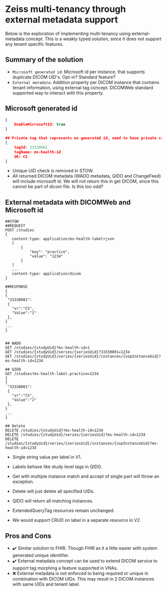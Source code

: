  # Zeiss multi-tenancy through external metadata support

 Below is the exploration of implementing multi-tenancy using external-metadata concept.
 This is a weakly typed solution, since it does not support any tenant specific features.

 ## Summary of the solution

 - `Microsoft generated id`: Microsoft id per instance, that supports duplicate DICOM UID's. Opt-in? Standard feature?
- `External metadata`: Addition property per DICOM instance that contains tenant information, using external tag concept. DICOMWeb standard supported way to interact with this property.
 
 ## Microsoft generated id
```json
{
    EnableMicrosoftId: true
}
```

```json
## Private tag that represents ms generated id, need to have private creator element also
{
    tagId: 33330001
    tagName: ms-health-id
    VR: CS
}

```

- Unique UID check is removed in STOW.
- All returned DICOM metadata (WADO metadata, QIDO and ChangeFeed) will include microsoft id. We will not return this in get DICOM, since this cannot be part of dicom file. Is this too odd?

 ## External metadata with DICOMWeb and Microsoft id

 ```cli
##STOW
##REQUEST
POST /studies
{
    content-type: application/ms-health-label+json
    [
        {
            "key": "practice",
            "value": "1234"
        }
    ]
    ...
    content-type: application/dicom
}

##RESPONSE
{
{
  "33330001":
  {
    "vr":"CS",
    "Value":"1"
  },
}
...
}


## WADO
GET /studies/{studyUid}?ms-health-id=1
GET /studies/{studyUid}/series/{seriesUid}?33330001=1234
GET /studies/{studyUid}/series/{seriesUid}/instances/{sopInstanceUid}?ms-health-id=1234

## QIDO
GET /studies?ms-health-label.practice=1234
{
{
  "33330001":
  {
    "vr":"CS",
    "Value":"1"
  },
}
...
}

## Delete
DELETE /studies/{studyUid}?ms-health-id=1234
DELETE /studies/{studyUid}/series/{seriesUid}?ms-health-id=1234
DELETE /studies/{studyUid}/series/{seriesUid}/instances/{sopInstanceUid}?ms-health-id=1234
```


- Single string value per label in V1.
- Labels behave like study level tags in QIDO.
- Get with multiple instance match and accept of single part will throw an exception.
- Delete will just delete all specified UIDs.
- QIDO will return all matching instances.

- ExtendedQueryTag resources remain unchanged.
- We would support CRUD on label in a separate resource in V2.


 ## Pros and Cons

- ✔️ Similar solution to FHIR. Though FHIR as it a little easier with system generated unique identifier.
- ✔️ External metadata concept can be used to extend DICOM service to support tag morphing a feature supported in VNAs.
- ❌ External metadata is not enforced to being required or unique in combination with DICOM UIDs. This may result in 2 DICOM instances with same UIDs and tenant label.

